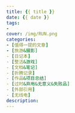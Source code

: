 ```yaml
---
title: {{ title }}
date: {{ date }}
tags:
- 
cover: /img/RUN.png
categories: 
- [值得一提的文章]
- [旅游&摄影]
- [日记本]
- [整活&游戏]
- [文档&笔记]
- [折腾记录]
- [作品&项目总结]
- [过时&弃用&无意义&失败品]
- [外部引用]
- [无线电]
description: 
---
```


